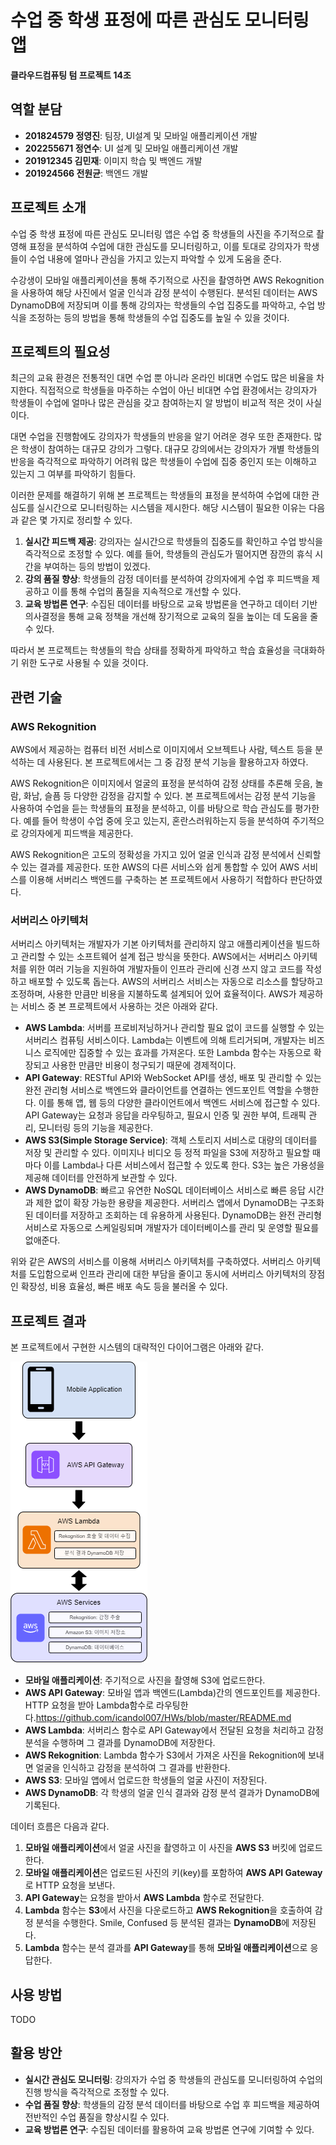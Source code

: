 # 수업 중 학생 표정에 따른 관심도 모니터링 앱
**클라우드컴퓨팅 텀 프로젝트 14조**
## 역할 분담
- **201824579 정영진**: 팀장, UI설계 및 모바일 애플리케이션 개발
- **202255671 정연수**: UI 설계 및 모바일 애플리케이션 개발
- **201912345 김민재**: 이미지 학습 및 백엔드 개발
- **201924566 전원균**: 백엔드 개발

## 프로젝트 소개
수업 중 학생 표정에 따른 관심도 모니터링 앱은 수업 중 학생들의 사진을 주기적으로 촬영해 표정을 분석하여 수업에 대한 관심도를 모니터링하고, 이를 토대로 강의자가 학생들이 수업 내용에 얼마나 관심을 가지고 있는지 파악할 수 있게 도움을 준다.

수강생이 모바일 애플리케이션을 통해 주기적으로 사진을 촬영하면 AWS Rekognition을 사용하여 해당 사진에서 얼굴 인식과 감정 분석이 수행된다. 
분석된 데이터는 AWS DynamoDB에 저장되며 이를 통해 강의자는 학생들의 수업 집중도를 파악하고, 수업 방식을  조정하는 등의 방법을 통해 학생들의 수업 집중도를 높일 수 있을 것이다.

## 프로젝트의 필요성
최근의 교육 환경은 전통적인 대면 수업 뿐 아니라 온라인 비대면 수업도 많은 비율을 차지한다. 직접적으로 학생들을 마주하는 수업이 아닌 비대면 수업 환경에서는 강의자가 학생들이 수업에 얼마나 많은 관심을 갖고 참여하는지 알 방법이 비교적 적은 것이 사실이다.

대면 수업을 진행함에도 강의자가 학생들의 반응을 알기 어려운 경우 또한 존재한다. 많은 학생이 참여하는 대규모 강의가 그렇다. 대규모 강의에서는 강의자가 개별 학생들의 반응을 즉각적으로 파악하기 어려워 많은 학생들이 수업에 집중 중인지 또는 이해하고 있는지 그 여부를 파악하기 힘들다.

이러한 문제를 해결하기 위해 본 프로젝트는 학생들의 표정을 분석하여 수업에 대한 관심도를 실시간으로 모니터링하는 시스템을 제시한다. 해당 시스템이 필요한 이유는 다음과 같은 몇 가지로 정리할 수 있다.

1. **실시간 피드백 제공**: 강의자는 실시간으로 학생들의 집중도를 확인하고 수업 방식을 즉각적으로 조정할 수 있다. 예를 들어, 학생들의 관심도가 떨어지면 잠깐의 휴식 시간을 부여하는 등의 방법이 있겠다.
2. **강의 품질 향상**: 학생들의 감정 데이터를 분석하여 강의자에게 수업 후 피드백을 제공하고 이를 통해 수업의 품질을 지속적으로 개선할 수 있다.
3. **교육 방법론 연구**: 수집된 데이터를 바탕으로 교육 방법론을 연구하고 데이터 기반 의사결정을 통해 교육 정책을 개선해 장기적으로 교육의 질을 높이는 데 도움을 줄 수 있다.

따라서 본 프로젝트는 학생들의 학습 상태를 정확하게 파악하고 학습 효율성을 극대화하기 위한 도구로 사용될 수 있을 것이다.

## 관련 기술
### AWS Rekognition
AWS에서 제공하는 컴퓨터 비전 서비스로 이미지에서 오브젝트나 사람, 텍스트 등을 분석하는 데 사용된다. 본 프로젝트에서는 그 중 감정 분석 기능을 활용하고자 하였다.

AWS Rekognition은 이미지에서 얼굴의 표정을 분석하여 감정 상태를 추론해 웃음, 놀람, 화남, 슬픔 등 다양한 감정을 감지할 수 있다.
본 프로젝트에서는 감정 분석 기능을 사용하여 수업을 듣는 학생들의 표정을 분석하고, 이를 바탕으로 학습 관심도를 평가한다. 예를 들어 학생이 수업 중에 웃고 있는지, 혼란스러워하는지 등을 분석하여 주기적으로 강의자에게 피드백을 제공한다.

AWS Rekognition은 고도의 정확성을 가지고 있어 얼굴 인식과 감정 분석에서 신뢰할 수 있는 결과를 제공한다. 또한 AWS의 다른 서비스와 쉽게 통합할 수 있어 AWS 서비스를 이용해 서버리스 백엔드를 구축하는 본 프로젝트에서 사용하기 적합하다 판단하였다.

### 서버리스 아키텍처
서버리스 아키텍처는 개발자가 기본 아키텍처를 관리하지 않고 애플리케이션을 빌드하고 관리할 수 있는 소프트웨어 설계 접근 방식을 뜻한다. 
AWS에서는 서버리스 아키텍처를 위한 여러 기능을 지원하여 개발자들이 인프라 관리에 신경 쓰지 않고 코드를 작성하고 배포할 수 있도록 돕는다. 
AWS의 서버리스 서비스는 자동으로 리소스를 할당하고 조정하며, 사용한 만큼만 비용을 지불하도록 설계되어 있어 효율적이다. AWS가 제공하는 서비스 중 본 프로젝트에서 사용하는 것은 아래와 같다.

- **AWS Lambda**: 서버를 프로비저닝하거나 관리할 필요 없이 코드를 실행할 수 있는 서버리스 컴퓨팅 서비스이다. Lambda는 이벤트에 의해 트리거되며, 개발자는 비즈니스 로직에만 집중할 수 있는 효과를 가져온다. 또한 Lambda 함수는 자동으로 확장되고 사용한 만큼만 비용이 청구되기 때문에 경제적이다.
- **API Gateway**: RESTful API와 WebSocket API를 생성, 배포 및 관리할 수 있는 완전 관리형 서비스로 백엔드와 클라이언트를 연결하는 엔드포인트 역할을 수행한다. 이를 통해 앱, 웹 등의 다양한 클라이언트에서 백엔드 서비스에 접근할 수 있다. API Gateway는 요청과 응답을 라우팅하고, 필요시 인증 및 권한 부여, 트래픽 관리, 모니터링 등의 기능을 제공한다.
- **AWS S3(Simple Storage Service)**: 객체 스토리지 서비스로 대량의 데이터를 저장 및 관리할 수 있다. 이미지나 비디오 등 정적 파일을 S3에 저장하고 필요할 때마다 이를 Lambda나 다른 서비스에서 접근할 수 있도록 한다. S3는 높은 가용성을 제공해 데이터를 안전하게 보관할 수 있다.
- **AWS DynamoDB**: 빠르고 유연한 NoSQL 데이터베이스 서비스로 빠른 응답 시간과 제한 없이 확장 가능한 용량을 제공한다. 서버리스 앱에서 DynamoDB는 구조화된 데이터를 저장하고 조회하는 데 유용하게 사용된다. DynamoDB는 완전 관리형 서비스로 자동으로 스케일링되며 개발자가 데이터베이스를 관리 및 운영할 필요를 없애준다.

위와 같은 AWS의 서비스를 이용해 서버리스 아키텍처를 구축하였다. 서버리스 아키텍처를 도입함으로써 인프라 관리에 대한 부담을 줄이고 동시에 서버리스 아키텍처의 장점인 확장성, 비용 효율성, 빠른 배포 속도 등을 불러올 수 있다.

## 프로젝트 결과
본 프로젝트에서 구현한 시스템의 대략적인 다이어그램은 아래와 같다.

![시스템 다이어그램](https://github.com/icandol007/HWs/blob/master/%EC%A0%9C%EB%AA%A9%20%EC%97%86%EB%8A%94%20%EB%8B%A4%EC%9D%B4%EC%96%B4%EA%B7%B8%EB%9E%A8.drawio.png)

- **모바일 애플리케이션**: 주기적으로 사진을 촬영해 S3에 업로드한다.
- **AWS API Gateway**: 모바일 앱과 백엔드(Lambda)간의 엔드포인트를 제공한다. HTTP 요청을 받아 Lambda함수로 라우팅한다.https://github.com/icandol007/HWs/blob/master/README.md
- **AWS Lambda**: 서버리스 함수로 API Gateway에서 전달된 요청을 처리하고 감정 분석을 수행하며 그 결과를 DynamoDB에 저장한다.
- **AWS Rekognition**: Lambda 함수가 S3에서 가져온 사진을 Rekognition에 보내면 얼굴을 인식하고 감정을 분석하여 그 결과를 반환한다.
- **AWS S3**: 모바일 앱에서 업로드한 학생들의 얼굴 사진이 저장된다.
- **AWS DynamoDB**: 각 학생의 얼굴 인식 결과와 감정 분석 결과가 DynamoDB에 기록된다.

데이터 흐름은 다음과 같다.
1. **모바일 애플리케이션**에서 얼굴 사진을 촬영하고 이 사진을 **AWS S3** 버킷에 업로드한다.
2. **모바일 애플리케이션**은 업로드된 사진의 키(key)를 포함하여 **AWS API Gateway**로 HTTP 요청을 보낸다.
3. **API Gateway**는 요청을 받아서 **AWS Lambda** 함수로 전달한다.
4. **Lambda** 함수는 **S3**에서 사진을 다운로드하고 **AWS Rekognition**을 호출하여 감정 분석을 수행한다. Smile, Confused 등 분석된 결과는 **DynamoDB**에 저장된다.
5. **Lambda** 함수는 분석 결과를 **API Gateway**를 통해 **모바일 애플리케이션**으로 응답한다.

## 사용 방법
TODO

## 활용 방안
- **실시간 관심도 모니터링**: 강의자가 수업 중 학생들의 관심도를 모니터링하여 수업의 진행 방식을 즉각적으로 조정할 수 있다.
- **수업 품질 향상**: 학생들의 감정 분석 데이터를 바탕으로 수업 후 피드백을 제공하여 전반적인 수업 품질을 향상시킬 수 있다.
- **교육 방법론 연구**: 수집된 데이터를 활용하여 교육 방법론 연구에 기여할 수 있다.

